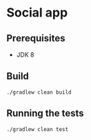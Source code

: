# Social app

## Prerequisites

- JDK 8 

## Build

```
./gradlew clean build
```

## Running the tests

```
./gradlew clean test
```